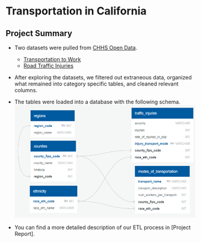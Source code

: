 # Transportation in California

## Project Summary
- Two datasets were pulled from [CHHS Open Data](https://data.chhs.ca.gov/).
    - [Transportation to Work](https://data.chhs.ca.gov/dataset/transportation-to-work-2000-2006-2010/resource/fc5eafc8-0648-4a30-9bf5-e06f09e8320d)
    - [Road Traffic Injuries](https://data.chhs.ca.gov/dataset/road-traffic-injuries-2002-2010/resource/cdb50347-6fe1-456e-a336-d7daf0aba595)

- After exploring the datasets, we filtered out extraneous data, organized what remained into category specific tables, and cleaned relevant columns.

- The tables were loaded into a database  with the following schema.
<img width='500'
     height='300'
     src='https://raw.githubusercontent.com/selgho23/ETL_project/master/Resources/schema.png'>

- You can find a more detailed description of our ETL process in [Project Report].
